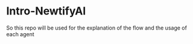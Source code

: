 # Intro-NewtifyAI
So this repo will be used for the explanation of the flow and the usage of each agent
